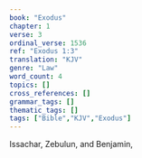 ```yaml
---
book: "Exodus"
chapter: 1
verse: 3
ordinal_verse: 1536
ref: "Exodus 1:3"
translation: "KJV"
genre: "Law"
word_count: 4
topics: []
cross_references: []
grammar_tags: []
thematic_tags: []
tags: ["Bible","KJV","Exodus"]
---
```

Issachar, Zebulun, and Benjamin,
